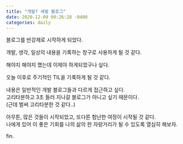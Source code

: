 ```yaml
---
title: "개발? 새발 블로그"
date: 2020-12-09 08:26:28 -0400
categories: daily
---
```

블로그를 반강제로 시작하게 되었다.

개발, 생각, 일상의 내용을 기록하는 창구로 사용하게 될 것 같다.

해야지 해야지 했는데 이제야 하게되었구나 싶다.

오늘 이후로 주기적인 TIL을 기록하게 될 것 같다.

내용은 일반적인 개발 블로그들과 다르게 접근하고 싶다.  
고리타분하고 3초 들러 지나갈 블로그가 아니고 싶기 때문이다.  
(근데 벌써 고리타분한 것 같다..)

아무튼, 많은 것들이 시작되었고, 또다른 험난한 여정이 시작될 것 같다.  
나에게 있어 이 좋은 기회를 나의 삶의 한 자랑거리가 될 수 있도록 열심히 해보자.

fin.